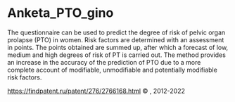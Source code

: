 # Anketa_PTO_gino

The questionnaire can be used to predict the degree of risk of pelvic organ prolapse (PTO) in women. Risk factors are determined with an assessment in points. The points obtained are summed up, after which a forecast of low, medium and high degrees of risk of PT is carried out. The method provides an increase in the accuracy of the prediction of PTO due to a more complete account of modifiable, unmodifiable and potentially modifiable risk factors.

https://findpatent.ru/patent/276/2766168.html
© , 2012-2022
